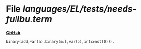 # File _languages/EL/tests/needs-fullbu.term_
**[GitHub](https://github.com/softlang/yas/blob/master/languages/EL/tests/needs-fullbu.term)**
```
binary(add,var(a),binary(mul,var(b),intconst(0))).
```
